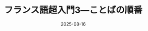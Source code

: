 ---
title: "フランス語超入門3―ことばの順番" 
date: 2025-08-16
image: '~/assets/images/desert.jpg'
tags:
- フランス語
- 超入門
---